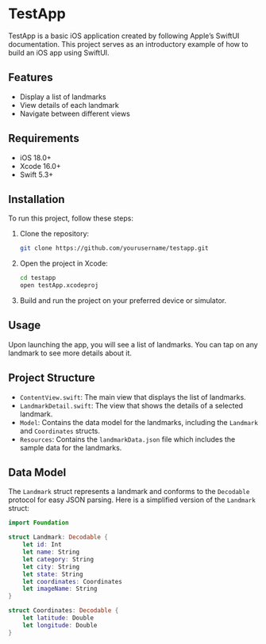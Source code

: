 # TestApp

TestApp is a basic iOS application created by following Apple’s SwiftUI documentation. This project serves as an introductory example of how to build an iOS app using SwiftUI.

## Features

- Display a list of landmarks
- View details of each landmark
- Navigate between different views

## Requirements

- iOS 18.0+
- Xcode 16.0+
- Swift 5.3+

## Installation

To run this project, follow these steps:

1. Clone the repository:
    ```sh
    git clone https://github.com/yourusername/testapp.git
    ```
2. Open the project in Xcode:
    ```sh
    cd testapp
    open testApp.xcodeproj
    ```
3. Build and run the project on your preferred device or simulator.

## Usage

Upon launching the app, you will see a list of landmarks. You can tap on any landmark to see more details about it.

## Project Structure

- `ContentView.swift`: The main view that displays the list of landmarks.
- `LandmarkDetail.swift`: The view that shows the details of a selected landmark.
- `Model`: Contains the data model for the landmarks, including the `Landmark` and `Coordinates` structs.
- `Resources`: Contains the `landmarkData.json` file which includes the sample data for the landmarks.

## Data Model

The `Landmark` struct represents a landmark and conforms to the `Decodable` protocol for easy JSON parsing. Here is a simplified version of the `Landmark` struct:

```swift
import Foundation

struct Landmark: Decodable {
    let id: Int
    let name: String
    let category: String
    let city: String
    let state: String
    let coordinates: Coordinates
    let imageName: String
}

struct Coordinates: Decodable {
    let latitude: Double
    let longitude: Double
}
